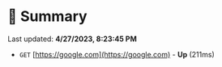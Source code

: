 # 📖 Summary
Last updated: **4/27/2023, 8:23:45 PM**

- `GET` [https://google.com](https://google.com) - **Up** (211ms)
